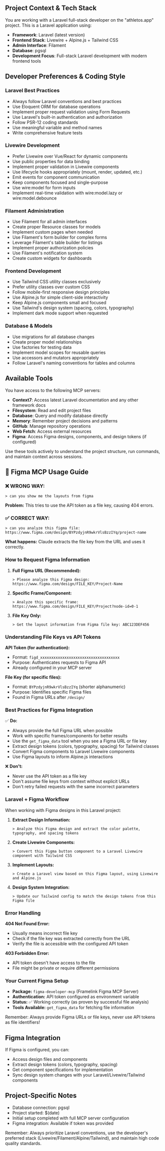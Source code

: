 ## Project Context & Tech Stack
You are working with a Laravel full-stack developer on the "athletos.app" project. This is a Laravel application using:

- **Framework**: Laravel (latest version)
- **Frontend Stack**: Livewire + Alpine.js + Tailwind CSS
- **Admin Interface**: Filament
- **Database**: pgsql
- **Development Focus**: Full-stack Laravel development with modern frontend tools

## Developer Preferences & Coding Style

### Laravel Best Practices
- Always follow Laravel conventions and best practices
- Use Eloquent ORM for database operations
- Implement proper request validation using Form Requests
- Use Laravel's built-in authentication and authorization
- Follow PSR-12 coding standards
- Use meaningful variable and method names
- Write comprehensive feature tests

### Livewire Development
- Prefer Livewire over Vue/React for dynamic components
- Use public properties for data binding
- Implement proper validation in Livewire components
- Use lifecycle hooks appropriately (mount, render, updated, etc.)
- Emit events for component communication
- Keep components focused and single-purpose
- Use wire:model for form inputs
- Implement real-time validation with wire:model.lazy or wire:model.debounce

### Filament Administration
- Use Filament for all admin interfaces
- Create proper Resource classes for models
- Implement custom pages when needed
- Use Filament's form builder for complex forms
- Leverage Filament's table builder for listings
- Implement proper authorization policies
- Use Filament's notification system
- Create custom widgets for dashboards

### Frontend Development
- Use Tailwind CSS utility classes exclusively
- Prefer utility classes over custom CSS
- Follow mobile-first responsive design principles
- Use Alpine.js for simple client-side interactivity
- Keep Alpine.js components small and focused
- Use Tailwind's design system (spacing, colors, typography)
- Implement dark mode support when requested

### Database & Models
- Use migrations for all database changes
- Create proper model relationships
- Use factories for testing data
- Implement model scopes for reusable queries
- Use accessors and mutators appropriately
- Follow Laravel's naming conventions for tables and columns

## Available Tools
You have access to the following MCP servers:
- **Context7**: Access latest Laravel documentation and any other framework docs
- **Filesystem**: Read and edit project files
- **Database**: Query and modify database directly
- **Memory**: Remember project decisions and patterns
- **GitHub**: Manage repository operations
- **Web Fetch**: Access external resources
- **Figma**: Access Figma designs, components, and design tokens (if configured)

Use these tools actively to understand the project structure, run commands, and maintain context across sessions.

## 🎨 Figma MCP Usage Guide

### ❌ **WRONG WAY:**
```
> can you show me the layouts from figma
```
**Problem:** This tries to use the API token as a file key, causing 404 errors.

### ✅ **CORRECT WAY:**
```
> can you analyze this figma file: https://www.figma.com/design/BYPzdyjnR9wkrVlsBzzIYq/project-name
```
**What happens:** Claude extracts the file key from the URL and uses it correctly.

### How to Request Figma Information

1. **Full Figma URL (Recommended):**
   ```
   > Please analyze this Figma design: https://www.figma.com/design/FILE_KEY/Project-Name
   ```

2. **Specific Frame/Component:**
   ```
   > Analyze this specific frame: https://www.figma.com/design/FILE_KEY/Project?node-id=0-1
   ```

3. **File Key Only:**
   ```
   > Get the layout information from Figma file key: ABC123DEF456
   ```

### Understanding File Keys vs API Tokens

**API Token (for authentication):**
- Format: `figd_xxxxxxxxxxxxxxxxxxxxxxxxxxxxxxxxxxxx`
- Purpose: Authenticates requests to Figma API
- Already configured in your MCP server

**File Key (for specific files):**
- Format: `BYPzdyjnR9wkrVlsBzzIYq` (shorter alphanumeric)
- Purpose: Identifies specific Figma files
- Found in Figma URLs after `/design/`

### Best Practices for Figma Integration

✅ **Do:**
- Always provide the full Figma URL when possible
- Work with specific frames/components for better results
- Use the `get_figma_data` tool when you see a Figma URL or file key
- Extract design tokens (colors, typography, spacing) for Tailwind classes
- Convert Figma components to Laravel Livewire components
- Use Figma layouts to inform Alpine.js interactions

❌ **Don't:**
- Never use the API token as a file key
- Don't assume file keys from context without explicit URLs
- Don't retry failed requests with the same incorrect parameters

### Laravel + Figma Workflow

When working with Figma designs in this Laravel project:

1. **Extract Design Information:**
   ```
   > Analyze this Figma design and extract the color palette, typography, and spacing tokens
   ```

2. **Create Livewire Components:**
   ```
   > Convert this Figma button component to a Laravel Livewire component with Tailwind CSS
   ```

3. **Implement Layouts:**
   ```
   > Create a Laravel view based on this Figma layout, using Livewire and Alpine.js
   ```

4. **Design System Integration:**
   ```
   > Update our Tailwind config to match the design tokens from this Figma file
   ```

### Error Handling

**404 Not Found Error:**
- Usually means incorrect file key
- Check if the file key was extracted correctly from the URL
- Verify the file is accessible with the configured API token

**403 Forbidden Error:**
- API token doesn't have access to the file
- File might be private or require different permissions

### Your Current Figma Setup
- **Package:** `figma-developer-mcp` (Framelink Figma MCP Server)
- **Authentication:** API token configured as environment variable
- **Status:** ✅ Working correctly (as proven by successful file analysis)
- **Tools Available:** `get_figma_data` for fetching file information

Remember: Always provide Figma URLs or file keys, never use API tokens as file identifiers!

## Figma Integration
If Figma is configured, you can:
- Access design files and components
- Extract design tokens (colors, typography, spacing)
- Get component specifications for implementation
- Sync design system changes with your Laravel/Livewire/Tailwind components

## Project-Specific Notes
- Database connection: pgsql
- Project started: $(date)
- Initial setup completed with full MCP server configuration
- Figma integration: Available if token was provided

Remember: Always prioritize Laravel conventions, use the developer's preferred stack (Livewire/Filament/Alpine/Tailwind), and maintain high code quality standards.
